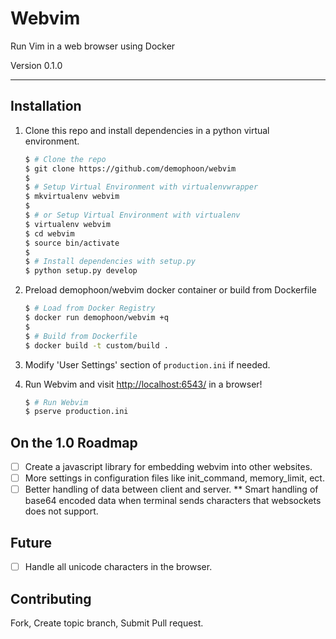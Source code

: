 Webvim
======

Run Vim in a web browser using Docker

Version 0.1.0

* * *

Installation
------------

1. Clone this repo and install dependencies in a python virtual environment.

    ```bash
    $ # Clone the repo
    $ git clone https://github.com/demophoon/webvim
    $
    $ # Setup Virtual Environment with virtualenvwrapper
    $ mkvirtualenv webvim
    $
    $ # or Setup Virtual Environment with virtualenv
    $ virtualenv webvim
    $ cd webvim
    $ source bin/activate
    $
    $ # Install dependencies with setup.py
    $ python setup.py develop
    ```

2. Preload demophoon/webvim docker container or build from Dockerfile

    ```bash
    $ # Load from Docker Registry
    $ docker run demophoon/webvim +q
    $
    $ # Build from Dockerfile
    $ docker build -t custom/build .
    ```

3. Modify 'User Settings' section of `production.ini` if needed.
4. Run Webvim and visit [http://localhost:6543/](http://localhost:6543/) in a browser!

    ```bash
    $ # Run Webvim
    $ pserve production.ini
    ```

On the 1.0 Roadmap
------------------

* [ ] Create a javascript library for embedding webvim into other websites.
* [ ] More settings in configuration files like init_command, memory_limit, ect.
* [ ] Better handling of data between client and server.
** Smart handling of base64 encoded data when terminal sends characters that websockets does not support.

Future
------
* [ ] Handle all unicode characters in the browser.

Contributing
------------

Fork, Create topic branch, Submit Pull request.
